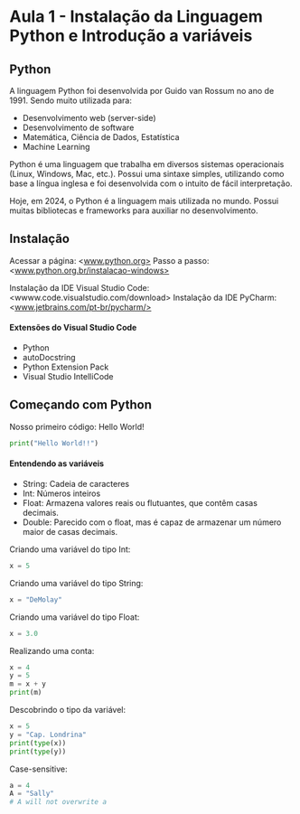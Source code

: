 # Aula 1 - Instalação da Linguagem Python e Introdução a variáveis

## Python
A linguagem Python foi desenvolvida por Guido van Rossum no ano de 1991. Sendo muito utilizada para:
* Desenvolvimento web (server-side)
* Desenvolvimento de software
* Matemática, Ciência de Dados, Estatística
* Machine Learning

Python é uma linguagem que trabalha em diversos sistemas operacionais (Linux, Windows, Mac, etc.). Possui uma sintaxe simples, utilizando como base a língua inglesa e foi desenvolvida com o intuito de fácil interpretação.

Hoje, em 2024, o Python é a linguagem mais utilizada no mundo. Possui muitas bibliotecas e frameworks para auxiliar no desenvolvimento.

## Instalação

Acessar a página: <www.python.org> 
Passo a passo: <www.python.org.br/instalacao-windows>

Instalação da IDE Visual Studio Code: <wwww.code.visualstudio.com/download>
Instalação da IDE PyCharm: <www.jetbrains.com/pt-br/pycharm/>

#### Extensões do Visual Studio Code
* Python
* autoDocstring 
* Python Extension Pack
* Visual Studio IntelliCode

## Começando com Python

Nosso primeiro código: Hello World!
~~~python
print("Hello World!!")
~~~ 

#### Entendendo as variáveis
* String: Cadeia de caracteres
* Int: Números inteiros
* Float: Armazena valores reais ou flutuantes, que contêm casas decimais. 
* Double: Parecido com o float, mas é capaz de armazenar um número maior de casas decimais.

Criando uma variável do tipo Int:
~~~python
x = 5
~~~

Criando uma variável do tipo String:
~~~python
x = "DeMolay"
~~~

Criando uma variável do tipo Float:
~~~python
x = 3.0
~~~

Realizando uma conta:
~~~python
x = 4
y = 5
m = x + y
print(m)
~~~

Descobrindo o tipo da variável:
~~~python
x = 5
y = "Cap. Londrina"
print(type(x))
print(type(y))
~~~ 

Case-sensitive:
~~~python 
a = 4
A = "Sally"
# A will not overwrite a
~~~

